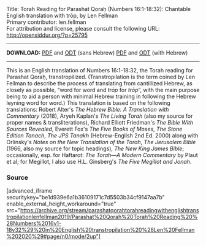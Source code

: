 <html>
<head></head>
<body>
Title: Torah Reading for Parashat Qoraḥ (Numbers 16:1-18:32): Chantable English translation with trōp, by Len Fellman<br />
Primary contributor: len.fellman<br />
For attribution and license, please consult the following URL: <a href="http://opensiddur.org/?p=25795">http://opensiddur.org/?p=25795</a>
<p />
<hr />

<strong>DOWNLOAD:</strong> 
<a href="https://archive.org/download/parashatqorahtorahreadingwithenglishtranstropilationlenfellman2019/Parashat%20Qorah%20Torah%20Reading%20%28Numbers%2016v1-18v32%29%20in%20English%20transtropilation%20%28Len%20Fellman%202020%29%20-%20english%20only.pdf">PDF</a> and <a href="https://archive.org/download/parashatqorahtorahreadingwithenglishtranstropilationlenfellman2019/Parashat%20Qorah%20Torah%20Reading%20%28Numbers%2016v1-18v32%29%20in%20English%20transtropilation%20%28Len%20Fellman%202020%29%20-%20english%20only.odt">ODT</a> (sans Hebrew) 
<a href="https://archive.org/download/parashatqorahtorahreadingwithenglishtranstropilationlenfellman2019/Parashat%20Qorah%20Torah%20Reading%20%28Numbers%2016v1-18v32%29%20in%20English%20transtropilation%20%28Len%20Fellman%202020%29.pdf">PDF</a> and <a href="https://archive.org/download/parashatqorahtorahreadingwithenglishtranstropilationlenfellman2019/Parashat%20Qorah%20Torah%20Reading%20%28Numbers%2016v1-18v32%29%20in%20English%20transtropilation%20%28Len%20Fellman%202020%29.odt">ODT</a> (with Hebrew)

<hr />

This is an English translation of Numbers 16:1-18:32, the Torah reading for Parashat Qoraḥ, transtropilized. (Transtropilation is the term coined by Len Fellman to describe the process of translating from cantillized Hebrew, as closely as possible, “word for word and <em>trōp</em> for <em>trōp</em>”, with the main purpose being to aid a person with minimal Hebrew training in following the Hebrew leyning word for word.) This translation is based on the following translations: Robert Alter's <em>The Hebrew Bible: A Translation with Commentary</em> (2018), Aryeh Kaplan's <em>The Living Torah</em> (also my source for proper names &amp; transliterations), Richard Elliott Friedman's <em>The Bible With Sources Revealed</em>, Everett Fox's <em>The Five Books of Moses</em>, <em>The Stone Edition Tanach</em>, <em>The JPS Tanakh</em> (Hebrew-English 2nd Ed. 2000) along with Orlinsky's <em>Notes on the New Translation of the Torah</em>, <em>The Jerusalem Bible</em> (1966, also my source for topic headings), <em>The New King James Bible</em>; occasionally, esp. for Haftarot: <em>The Torah—A Modern Commentary</em> by Plaut et al; for Megillot, I also use H.L. Ginsberg's <em>The Five Megillot and Jonah</em>.

<h3>Source</h3>

[advanced_iframe securitykey="be1d939e6a1b36109171c7d5503b34cf9147aa7b" enable_external_height_workaround="true" src="https://archive.org/stream/parashatqorahtorahreadingwithenglishtranstropilationlenfellman2019/Parashat%20Qorah%20Torah%20Reading%20%28Numbers%2016v1-18v32%29%20in%20English%20transtropilation%20%28Len%20Fellman%202020%29#page/n0/mode/2up"]
</body>
</html>